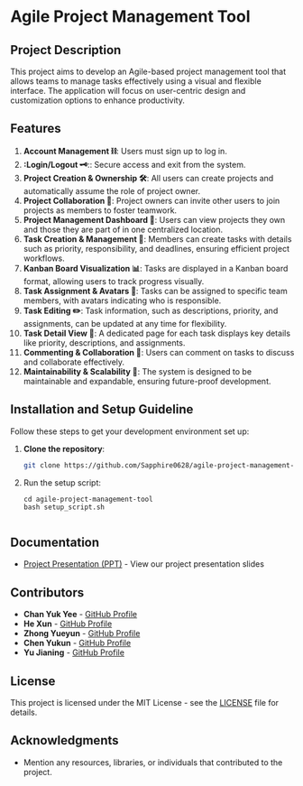 # Agile Project Management Tool 

## Project Description
This project aims to develop an Agile-based project management tool that allows teams to manage tasks effectively using a visual and flexible interface. The application will focus on user-centric design and customization options to enhance productivity.

## Features
1. **Account Management ⛓️**: Users must sign up to log in.
2. **:Login/Logout 🗝️**:: Secure access and exit from the system.
3. **Project Creation & Ownership 🛠️**: All users can create projects and automatically assume the role of project owner.  
4. **Project Collaboration 🤝**: Project owners can invite other users to join projects as members to foster teamwork.  
5. **Project Management Dashboard 📂**: Users can view projects they own and those they are part of in one centralized location.  
6. **Task Creation & Management 🎯**: Members can create tasks with details such as priority, responsibility, and deadlines, ensuring efficient project workflows.  
7. **Kanban Board Visualization 📊**: Tasks are displayed in a Kanban board format, allowing users to track progress visually.  
8. **Task Assignment & Avatars 👤**: Tasks can be assigned to specific team members, with avatars indicating who is responsible.  
9. **Task Editing ✏️**: Task information, such as descriptions, priority, and assignments, can be updated at any time for flexibility.  
10. **Task Detail View 📝**: A dedicated page for each task displays key details like priority, descriptions, and assignments.  
11. **Commenting & Collaboration 💬**: Users can comment on tasks to discuss and collaborate effectively.  
12. **Maintainability & Scalability 🔧**: The system is designed to be maintainable and expandable, ensuring future-proof development.  

## Installation and Setup Guideline
Follow these steps to get your development environment set up:

1. **Clone the repository**:
   ```bash
   git clone https://github.com/Sapphire0628/agile-project-management-tool.git
   ```

2. Run the setup script:
    ```
    cd agile-project-management-tool
    bash setup_script.sh
    

## Documentation
- [Project Presentation (PPT)](PPT.pptx) - View our project presentation slides


## Contributors
- **Chan Yuk Yee** - [GitHub Profile](https://github.com/sapphire0628)
- **He Xun** - [GitHub Profile](https://github.com/SayuriTomo)
- **Zhong Yueyun** - [GitHub Profile](https://github.com/guguguteam)
- **Chen Yukun** - [GitHub Profile](https://github.com/cykunkun)
- **Yu Jianing** - [GitHub Profile](https://github.com/yechen17)

## License
This project is licensed under the MIT License - see the [LICENSE](LICENSE) file for details.

## Acknowledgments
- Mention any resources, libraries, or individuals that contributed to the project.
